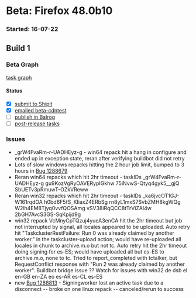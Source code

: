 # Beta: Firefox 48.0b10

### Started: 16-07-22

## Build 1

### Beta Graph
[task graph](https://tools.taskcluster.net/task-group-inspector/#Hk5AgWWfRLOLq0yd6gHa4w)


#### Status
- [x] [submit to Shipit](https://wiki.mozilla.org/Release:Release_Automation_on_Mercurial:Starting_a_Release#Submit_to_Ship_It)
- [x] [emailed beta-cdntest](../how-tos/relpro.md#1-email-drivers-re-release-live-on-cdntest-channel)
- [ ] [publish in Balrog](../how-tos/relpro.md#3-publish-in-balrog)
- [ ] [post-release tasks](../how-tos/relpro.md#4-post-release-step)

### Issues
- _grW4FvaRm-r-UADHEyz-g - win64 repack hit a hang in configure and ended up in exception state, reran after verifying buildbot did not retry
- Lots of slow windows repacks hitting the 2 hour job limit, bumped to 3 hours in [Bug 1288679](https://bugzil.la/1288679)
- Reran win64 repacks which hit 2hr timeout - taskIDs _grW4FvaRm-r-UADHEyz-g gu9KozVgRyOAVERypIGkhw 75iNvwS-Qtyq4gyk5__gjQ SbUETv3pRmuwT-OZkVReww
- Reran win32 repacks which hit 2hr timeout - taskIDs _ka6jvcOT1GJ-W161rqdOA h0bd6F5fS_KIiaxZ4ERbSg rn8yL1mxS7SvbZMH8kgWQg W2lh4EM8Tjyq0vvfQOSAmg vSV38iRqQCC8tTrViZAl4w 2bGH7AvcS3GS-SqKpijd9g
- win32 repack VcMnyCpTQzuj4yueA3enCA hit the 2hr timeout but job not interrupted by signal, all locales appeared to be uploaded. Auto retry hit "TaskclusterRestFailure: Run 0 was already claimed by another worker." in the taskcluster-upload action; would have re-uploaded all locales in chunk to archive.m.o but not tc. Auto retry hit the 2hr timeout doing signing for es-ES; would have uploaded all but es-ES to archive.m.o, none to tc. Tried to report_completed with tctalker, but RequestConflict response with "Run 2 was already claimed by another worker". Buildbot bridge issue ??  Watch for issues with win32 de dsb el en-GB en-ZA eo es-AR es-CL es-ES
- new [Bug 1288813](https://bugzil.la/1288813) - Signingworker lost an active task due to a disconnect -- broke on one linux repack -- canceled/rerun to success


